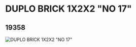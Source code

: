 # DUPLO BRICK 1X2X2 "NO 17"
## 19358
![DUPLO BRICK 1X2X2 "NO 17"](https://lc-www-live-s.legocdn.com/media/bricks/5/2/6099465.jpg)
